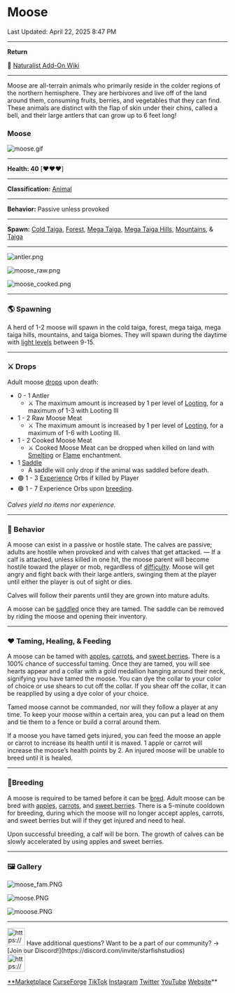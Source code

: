 # Moose

Last Updated: April 22, 2025 8:47 PM

---

**Return**

🐻 [Naturalist Add-On Wiki](https://www.notion.so/1a7a9a61c3f1800c8e32e893d6e7f430?pvs=21)

---

Moose are all-terrain animals who primarily reside in the colder regions of the northern hemisphere. They are herbivores and live off of the land around them, consuming fruits, berries, and vegetables that they can find. These animals are distinct with the flap of skin under their chins, called a bell, and their large antlers that can grow up to 6 feet long!

<aside>

### **Moose**

![moose.gif](Moose%201dd816019a9f813ead1cd461f6560bc3/moose.gif)

---

**Health: 40** [♥️♥️♥️]

---

**Classification:** [Animal](https://minecraft.fandom.com/wiki/Animal)

---

**Behavior:** Passive unless provoked

---

**Spawn:** [Cold Taiga](https://minecraft.wiki/w/Snowy_Taiga), [Forest](https://minecraft.wiki/w/Forest), [Mega Taiga](https://minecraft.wiki/w/Old_Growth_Pine_Taiga), [Mega Taiga Hills](https://minecraft.wiki/w/Giant_Tree_Taiga_Hills), [Mountains](https://minecraft.wiki/w/Mountains), & [Taiga](https://minecraft.wiki/w/Taiga)

---

![antler.png](Moose%201dd816019a9f813ead1cd461f6560bc3/antler.png)

![moose_raw.png](Moose%201dd816019a9f813ead1cd461f6560bc3/moose_raw.png)

![moose_cooked.png](Moose%201dd816019a9f813ead1cd461f6560bc3/moose_cooked.png)

</aside>

---

### 🌎 Spawning

A herd of 1-2 moose will spawn in the cold taiga, forest, mega taiga, mega taiga hills, mountains, and taiga biomes. They will spawn during the daytime with [light levels](https://minecraft.fandom.com/wiki/Light) between 9-15.

---

### ⚔️ Drops

Adult moose [drops](https://minecraft.fandom.com/wiki/Drops) upon death:

- 0 - 1 Antler
    - ⚔️ The maximum amount is increased by 1 per level of [Looting](https://minecraft.fandom.com/wiki/Looting), for a maximum of 1-3 with Looting III
- 1 - 2 Raw Moose Meat
    - ⚔️ The maximum amount is increased by 1 per level of [Looting](https://minecraft.fandom.com/wiki/Looting), for a maximum of 1-6 with Looting III.
- 1 - 2 Cooked Moose Meat
    - ⚔️ Cooked Moose Meat can be dropped when killed on land with [Smelting](https://minecraft.fandom.com/wiki/Fire_Aspect) or [Flame](https://minecraft.fandom.com/wiki/Flame) enchantment.
- 1 [Saddle](https://minecraft.wiki/w/Saddle)
    - A saddle will only drop if the animal was saddled before death.
- 🟢 1 - 3 [Experience](https://minecraft.fandom.com/wiki/Experience) Orbs if killed by Player
- 🟢 1 - 7 Experience Orbs upon [breeding](https://minecraft.fandom.com/wiki/Breeding).

*Calves yield no items nor experience.*

---

### 🧠 Behavior

A moose can exist in a passive or hostile state. The calves are passive; adults are hostile when provoked and with calves that get attacked. — If a calf is attacked, unless killed in one hit‌, the moose parent will become hostile toward the player or mob, regardless of [difficulty](https://minecraft.fandom.com/wiki/Difficulty). Moose will get angry and fight back with their large antlers, swinging them at the player until either the player is out of sight or dies.

Calves will follow their parents until they are grown into mature adults.

A moose can be [saddled](https://minecraft.wiki/w/Saddle) once they are tamed. The saddle can be removed by riding the moose and opening their inventory.

---

### ❤️ Taming, Healing, & Feeding

A moose can be tamed with [apples](https://minecraft.wiki/w/Apple), [carrots](https://minecraft.wiki/w/Carrot), and [sweet berries](https://minecraft.wiki/w/Sweet_Berries). There is a 100% chance of successful taming. Once they are tamed, you will see hearts appear and a collar with a gold medallion hanging around their neck, signifying you have tamed the moose. You can dye the collar to your color of choice or use shears to cut off the collar. If you shear off the collar, it can be reapplied by using a dye color of your choice.

Tamed moose cannot be commanded, nor will they follow a player at any time. To keep your moose within a certain area, you can put a lead on them and tie them to a fence or build a corral around them. 

If a moose you have tamed gets injured, you can feed the moose an apple or carrot to increase its health until it is maxed. 1 apple or carrot will increase the moose’s health points by 2. An injured moose will be unable to breed until it is healed.

---

### 🥚Breeding

A moose is required to be tamed before it can be [bred](https://minecraft.fandom.com/wiki/Breeding). Adult moose can be bred with [apples](https://minecraft.wiki/w/Apple), [carrots](https://minecraft.wiki/w/Carrot), and [sweet berries](https://minecraft.wiki/w/Sweet_Berries). There is a 5-minute cooldown for breeding, during which the moose will no longer accept apples, carrots, and sweet berries but will if they get injured and need to heal.

Upon successful breeding, a calf will be born. The growth of calves can be slowly accelerated by using apples and sweet berries.

---

### 🖼️ Gallery

![moose_fam.PNG](Moose%201dd816019a9f813ead1cd461f6560bc3/moose_fam.png)

![moose.PNG](Moose%201dd816019a9f813ead1cd461f6560bc3/moose.png)

![mooose.PNG](Moose%201dd816019a9f813ead1cd461f6560bc3/mooose.png)

---

<aside>
<img src="https://www.notion.so/icons/headset_red.svg" alt="https://www.notion.so/icons/headset_red.svg" width="40px" /> Have additional questions? Want to be a part of our community? → [Join our Discord!](https://discord.com/invite/starfishstudios)

</aside>

<aside>
<img src="https://www.notion.so/icons/star_red.svg" alt="https://www.notion.so/icons/star_red.svg" width="40px" />

[**Marketplace](https://www.minecraft.net/en-us/marketplace/creator?name=Starfish%20Studios)      [CurseForge](https://www.curseforge.com/members/starfish_studios/projects)      [TikTok](https://www.tiktok.com/@starfishstudios)      [Instagram](https://www.instagram.com/starfishstudiosinc/)      [Twitter](https://twitter.com/starfishstudios)      [YouTube](https://www.youtube.com/@starfishstudios)      [Website](https://starfish-studios.com/)**

</aside>